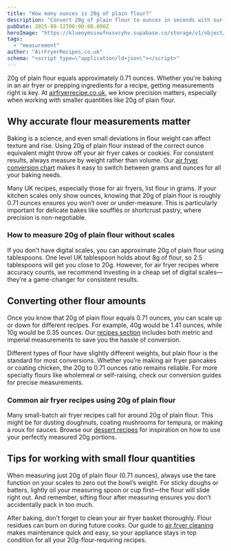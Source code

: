 ```yaml
---
title: "How many ounces is 20g of plain flour?"
description: "Convert 20g of plain flour to ounces in seconds with our easy guide. Perfect for air fryer baking and precise measurements."
pubDate: 2025-08-12T00:00:00.000Z
heroImage: "https://klueoymssxwfnxsvcyhv.supabase.co/storage/v1/object/public/md/how-many-ounces-is-20g-of-plain-flour-15ae16a0.webp"
tags:
  - "measurement"
author: "AirFryerRecipes.co.uk"
schema: "<script type=\"application/ld+json\"></script>"
---
```


<p>20g of plain flour equals approximately 0.71 ounces. Whether you're baking in an air fryer or prepping ingredients for a recipe, getting measurements right is key. At <a href=https://www.airfryerrecipe.co.uk>airfryerrecipe.co.uk</a>, we know precision matters, especially when working with smaller quantities like 20g of plain flour.</p>  

<h2>Why accurate flour measurements matter</h2>  
<p>Baking is a science, and even small deviations in flour weight can affect texture and rise. Using 20g of plain flour instead of the correct ounce equivalent might throw off your air fryer cakes or cookies. For consistent results, always measure by weight rather than volume. Our <a href=https://www.airfryerrecipe.co.uk/air-fryer-conversion-chart>air fryer conversion chart</a> makes it easy to switch between grams and ounces for all your baking needs.</p>  

<p>Many UK recipes, especially those for air fryers, list flour in grams. If your kitchen scales only show ounces, knowing that 20g of plain flour is roughly 0.71 ounces ensures you won’t over or under-measure. This is particularly important for delicate bakes like soufflés or shortcrust pastry, where precision is non-negotiable.</p>  

<h3>How to measure 20g of plain flour without scales</h3>  
<p>If you don’t have digital scales, you can approximate 20g of plain flour using tablespoons. One level UK tablespoon holds about 8g of flour, so 2.5 tablespoons will get you close to 20g. However, for air fryer recipes where accuracy counts, we recommend investing in a cheap set of digital scales—they’re a game-changer for consistent results.</p>  

<h2>Converting other flour amounts</h2>  
<p>Once you know that 20g of plain flour equals 0.71 ounces, you can scale up or down for different recipes. For example, 40g would be 1.41 ounces, while 10g would be 0.35 ounces. Our <a href=https://www.airfryerrecipe.co.uk/recipes>recipes section</a> includes both metric and imperial measurements to save you the hassle of conversion.</p>  

<p>Different types of flour have slightly different weights, but plain flour is the standard for most conversions. Whether you’re making air fryer pancakes or coating chicken, the 20g to 0.71 ounces ratio remains reliable. For more specialty flours like wholemeal or self-raising, check our conversion guides for precise measurements.</p>  

<h3>Common air fryer recipes using 20g of plain flour</h3>  
<p>Many small-batch air fryer recipes call for around 20g of plain flour. This might be for dusting doughnuts, coating mushrooms for tempura, or making a roux for sauces. Browse our <a href=https://www.airfryerrecipe.co.uk/recipe-category/dessert>dessert recipes</a> for inspiration on how to use your perfectly measured 20g portions.</p>  

<h2>Tips for working with small flour quantities</h2>  
<p>When measuring just 20g of plain flour (0.71 ounces), always use the tare function on your scales to zero out the bowl’s weight. For sticky doughs or batters, lightly oil your measuring spoon or cup first—the flour will slide right out. And remember, sifting flour after measuring ensures you don’t accidentally pack in too much.</p>  

<p>After baking, don’t forget to clean your air fryer basket thoroughly. Flour residues can burn on during future cooks. Our guide to <a href=https://www.airfryerrecipe.co.uk/air-fryer-cleaner>air fryer cleaning</a> makes maintenance quick and easy, so your appliance stays in top condition for all your 20g-flour-requiring recipes.</p>